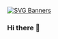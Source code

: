 [![SVG Banners](https://svg-banners.vercel.app/api?type=rainbow&text1=%20Jakuppp%20&width=800&height=400)](https://github.com/Akshay090/svg-banners)

### Hi there 👋

<!--
**Jakuppp/Jakuppp** is a ✨ _special_ ✨ repository because its `README.md` (this file) appears on your GitHub profile.

Here are some ideas to get you started:

- 🔭 I’m currently working on ...
- 🌱 I’m currently learning ...
- 👯 I’m looking to collaborate on ...
- 🤔 I’m looking for help with ...
- 💬 Ask me about ...
- 📫 How to reach me: ...
- 😄 Pronouns: ...
- ⚡ Fun fact: ...
-->

